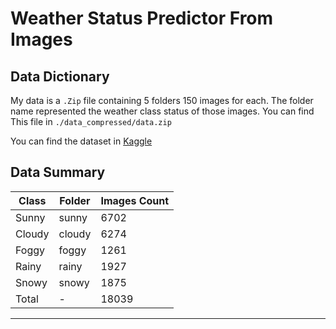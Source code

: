 # Weather Status Predictor From Images

## Data Dictionary

My data is a `.Zip` file containing 5 folders 150 images for
each. The folder name represented the weather class status of those images.
You can find This file in `./data_compressed/data.zip`

You can find the dataset in [Kaggle](https://www.kaggle.com/datasets/ammaralfaifi/5class-weather-status-image-classification)

## Data Summary

| Class   |   Folder  |   Images Count  |
---       | ---       | ---             |
| Sunny   | sunny     | 6702             |
| Cloudy  | cloudy    | 6274             |
| Foggy   | foggy     | 1261             |
| Rainy   | rainy     | 1927             |
| Snowy   | snowy     | 1875             |
| Total   | -         | 18039            |
---
